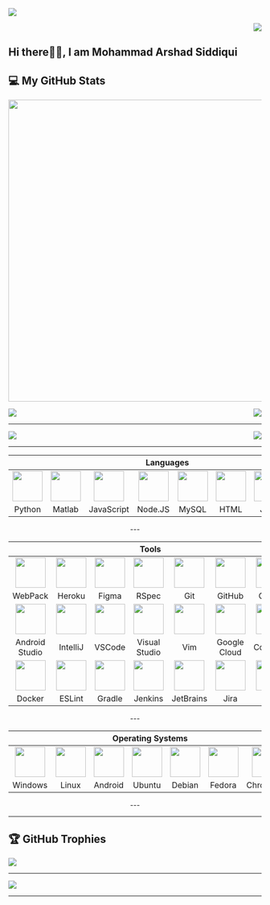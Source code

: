 
[![](https://visitcount.itsvg.in/api?id=Arshad9999&icon=0&color=0)](https://visitcount.itsvg.in)

<div align="right">
    <img src="https://komarev.com/ghpvc/?username=Arshad9999&style=for-the-badge">
</div>
    
## Hi there👋👋, I am Mohammad Arshad Siddiqui
<!--
**Arshad9999/Arshad9999** is a ✨ _special_ ✨ repository because its `README.md` (this file) appears on your GitHub profile.

Here are some ideas to get you started:
----
- 🔭 I’m currently working on ... Artificial Intelligence related projects
- 🌱 I’m currently learning ... Artificial Intelligence, Machine Learning, Deep Learning, Data Science...
- 👯 I’m looking to collaborate on ... open source
- 🤔 I’m looking for help with ... 
- 💬 Ask me about ...
- 📫 How to reach me: ...
- 😄 Pronouns: ...
- ⚡ Fun fact: ...
-->
## :computer:  My GitHub Stats
<div align="center">
    <img width="600em" src="https://streak-stats.demolab.com/?user=Arshad9999&theme=github&currStreakNum=000000&fire=orange&sideLabels=000date_format=[Y.]n.j)">
</div>
<p width=30% margin=10px float="center">
  <img src="https://github-readme-stats.vercel.app/api/top-langs/?username=Arshad9999&theme=flag-india&hide_border=false&include_all_commits=true&count_private=true&layout=compact"/>
  <img src="https://github-readme-stats.vercel.app/api/top-langs/?username=Arshad9999&theme=flag-india&hide_border=false&include_all_commits=true&count_private=true" align="right"/>
</p>

---

<p width=30% margin=10px float="left">
  <img src="https://github-readme-streak-stats.herokuapp.com/?user=Arshad9999&theme=flag-india&hide_border=false"/>
  <img src="https://github-readme-stats.vercel.app/api?username=Arshad9999&theme=flag-india&hide_border=false&include_all_commits=true&count_private=true" align="right"/>
</p>


---

<div align="center">
    <table>
      <thead>
        <tr>
          <th colspan="8">Languages</th>
        </tr>
      </thead>
      <tr> 
        <td align="center" width=110> <img height=60 src="https://cdn.jsdelivr.net/gh/devicons/devicon/icons/python/python-original.svg"/> </td>
        <td align="center" width=110> <img height=60 src="https://cdn.jsdelivr.net/gh/devicons/devicon/icons/matlab/matlab-original.svg"/> </td>
        <td align="center" width=110> <img height=60 src="https://cdn.jsdelivr.net/gh/devicons/devicon/icons/javascript/javascript-plain.svg"/> </td>
        <td align="center" width=110> <img height=60 src="https://cdn.jsdelivr.net/gh/devicons/devicon/icons/nodejs/nodejs-original.svg"/> </td>
        <td align="center" width=110> <img height=60 src="https://cdn.jsdelivr.net/gh/devicons/devicon/icons/mysql/mysql-original.svg"/> </td>
        <td align="center" width=110> <img height=60 src="https://cdn.jsdelivr.net/gh/devicons/devicon/icons/html5/html5-original.svg"/> </td>
        <td align="center" width=110> <img height=60 src="https://cdn.jsdelivr.net/gh/devicons/devicon/icons/java/java-original.svg"/> </td>
        <td align="center" width=110> <img height=60 src="https://cdn.jsdelivr.net/gh/devicons/devicon/icons/kotlin/kotlin-original.svg"/> </td>
      </tr>
      <tr> 
        <td align="center" width=110>Python</td>
        <td align="center" width=110>Matlab</td>
        <td align="center" width=110>JavaScript</td>
        <td align="center" width=110>Node.JS</td>
        <td align="center" width=110>MySQL</td>
        <td align="center" width=110>HTML</td>
        <td align="center" width=110>Java</td>
        <td align="center" width=110>Kotlin</td>
      </tr>
      </tr>
     </table>
     ---
     <table>
       <thead>
       <tr>
         <th colspan="7">Tools</th>
        </tr>
      </thead>
      <tr>
        <td align="center" width=110><img height=60 src="https://cdn.jsdelivr.net/gh/devicons/devicon/icons/webpack/webpack-original.svg"/> </td>
        <td align="center" width=110> <img height=60 src="https://cdn.jsdelivr.net/gh/devicons/devicon/icons/heroku/heroku-original.svg"/> </td>
        <td align="center" width=110> <img height=60 src="https://cdn.jsdelivr.net/gh/devicons/devicon/icons/figma/figma-original.svg"/> </td>
        <td align="center" width=110> <img height=60 src="https://cdn.jsdelivr.net/gh/devicons/devicon/icons/rspec/rspec-original.svg"/> </td>
        <td align="center" width=110> <img height=60 src="https://cdn.jsdelivr.net/gh/devicons/devicon/icons/git/git-original.svg"/> </td>
        <td align="center" width=110> <img height=60 src="https://cdn.jsdelivr.net/gh/devicons/devicon/icons/github/github-original.svg"/> </td>
        <td align="center" width=110> <img height=60 src="https://cdn.jsdelivr.net/gh/devicons/devicon/icons/gitlab/gitlab-original.svg"/> </td>
      </tr>
      <tr> 
        <td align="center" width=110>WebPack</td>
        <td align="center" width=110>Heroku</td>
        <td align="center" width=110>Figma</td>
        <td align="center" width=110>RSpec</td>
        <td align="center" width=110>Git</td>
        <td align="center" width=110>GitHub</td>
        <td align="center" width=110>GitLab</td>
      </tr>
      <tr>
        <td align="center" width=110> <img height=60 src="https://cdn.jsdelivr.net/gh/devicons/devicon/icons/androidstudio/androidstudio-original.svg"/></td>
        <td align="center" width=110> <img height=60 src="https://cdn.jsdelivr.net/gh/devicons/devicon/icons/intellij/intellij-original.svg"/> </td>
        <td align="center" width=110> <img height=60 src="https://cdn.jsdelivr.net/gh/devicons/devicon/icons/vscode/vscode-original.svg"/> </td>
        <td align="center" width=110> <img height=60 src="https://cdn.jsdelivr.net/gh/devicons/devicon/icons/visualstudio/visualstudio-plain.svg"/> </td>
        <td align="center" width=110> <img height=60 src="https://cdn.jsdelivr.net/gh/devicons/devicon/icons/vim/vim-original.svg"/> </td> 
        <td align="center" width=110> <img height=60 src="https://cdn.jsdelivr.net/gh/devicons/devicon/icons/googlecloud/googlecloud-original.svg"/> </td> 
        <td align="center" width=110> <img height=60 src="https://cdn.jsdelivr.net/gh/devicons/devicon/icons/codepen/codepen-plain.svg"/> </td>
      </tr>
      <tr> 
        <td align="center" width=110>Android Studio</td>
        <td align="center" width=110>IntelliJ</td>
        <td align="center" width=110>VSCode</td>
        <td align="center" width=110>Visual Studio</td>
        <td align="center" width=110>Vim</td>
        <td align="center" width=110>Google Cloud</td>
        <td align="center" width=110>CodePen</td>
      </tr>
      <tr>
        <td align="center" width=110> <img height=60 src="https://cdn.jsdelivr.net/gh/devicons/devicon/icons/docker/docker-original.svg"/> </td>
        <td align="center" width=110> <img height=60 src="https://cdn.jsdelivr.net/gh/devicons/devicon/icons/eslint/eslint-original.svg"/> </td>
        <td align="center" width=110> <img height=60 src="https://cdn.jsdelivr.net/gh/devicons/devicon/icons/gradle/gradle-plain.svg"/> </td>
        <td align="center" width=110> <img height=60 src="https://cdn.jsdelivr.net/gh/devicons/devicon/icons/jenkins/jenkins-line.svg"/> </td>
        <td align="center" width=110> <img height=60 src="https://cdn.jsdelivr.net/gh/devicons/devicon/icons/jetbrains/jetbrains-original.svg"/> </td>
        <td align="center" width=110> <img height=60 src="https://cdn.jsdelivr.net/gh/devicons/devicon/icons/jira/jira-original.svg"/> </td>
        <td align="center" width=110> <img height=60 src="https://cdn.jsdelivr.net/gh/devicons/devicon/icons/yarn/yarn-original.svg"/></td>
      </tr>
      <tr> 
        <td align="center" width=110>Docker</td>
        <td align="center" width=110>ESLint</td>
        <td align="center" width=110>Gradle</td>
        <td align="center" width=110>Jenkins</td>
        <td align="center" width=110>JetBrains</td>
        <td align="center" width=110>Jira</td>
        <td align="center" width=110>Yarn</td>
      </tr>
    </table>
    ---
    <table>
        <thead>
        <tr>
          <th colspan="7">Operating Systems</th>
        </tr>
        </thead>
       <tr>
        <td align="center" width=110><img height=60 src="https://cdn.jsdelivr.net/gh/devicons/devicon/icons/windows8/windows8-original.svg"/> </td>
         <td align="center" width=110> <img height=60 src="https://cdn.jsdelivr.net/gh/devicons/devicon/icons/linux/linux-original.svg"/> </td>
         <td align="center" width=110> <img height=60 src="https://cdn.jsdelivr.net/gh/devicons/devicon/icons/android/android-original.svg"/> </td>
         <td align="center" width=110> <img height=60 src="https://cdn.jsdelivr.net/gh/devicons/devicon/icons/ubuntu/ubuntu-plain.svg"/> </td>
         <td align="center" width=110> <img height=60 src="https://cdn.jsdelivr.net/gh/devicons/devicon/icons/debian/debian-plain.svg"/> </td>
         <td align="center" width=110> <img height=60 src="https://cdn.jsdelivr.net/gh/devicons/devicon/icons/fedora/fedora-plain.svg"/> </td>
         <td align="center" width=110> <img height=60 src="https://cdn.jsdelivr.net/gh/devicons/devicon/icons/chrome/chrome-original.svg"/> </td>
      </tr>
      <tr> 
        <td align="center" width=110>Windows</td>
        <td align="center" width=110>Linux</td>
        <td align="center" width=110>Android</td>
        <td align="center" width=110>Ubuntu</td>
        <td align="center" width=110>Debian</td>
        <td align="center" width=110>Fedora</td>
        <td align="center" width=110>ChromeOS</td>
      </tr>
    </table>
    ---
</div>

---
## 🏆 GitHub Trophies
![](https://github-profile-trophy.vercel.app/?username=Arshad9999&theme=algolia&no-frame=false&no-bg=false&margin-w=4)

---

[![](https://visitcount.itsvg.in/api?id=Arshad9999&icon=0&color=0)](https://visitcount.itsvg.in)

---


